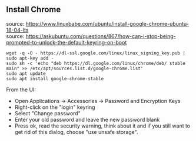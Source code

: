 
## Install Chrome

source: https://www.linuxbabe.com/ubuntu/install-google-chrome-ubuntu-18-04-lts  
source: https://askubuntu.com/questions/867/how-can-i-stop-being-prompted-to-unlock-the-default-keyring-on-boot  

```console
wget -q -O - https://dl-ssl.google.com/linux/linux_signing_key.pub | sudo apt-key add - 
sudo sh -c 'echo "deb https://dl.google.com/linux/chrome/deb/ stable main" >> /etc/apt/sources.list.d/google-chrome.list'
sudo apt update
sudo apt install google-chrome-stable
```

From the UI:
* Open Applications -> Accessories -> Password and Encryption Keys
* Right-click on the "login" keyring
* Select "Change password"
* Enter your old password and leave the new password blank
* Press ok, read the security warning, think about it and if you still want to get rid of this dialog, choose "use unsafe storage".
